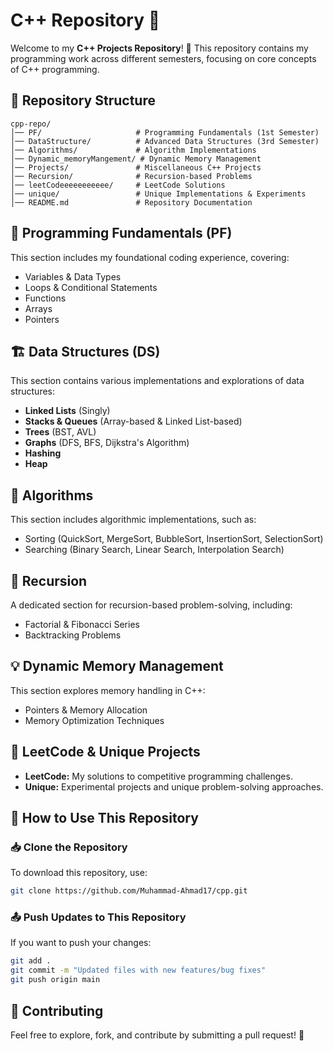 # C++ Repository 🚀

Welcome to my **C++ Projects Repository**! 🎉 This repository contains my programming work across different semesters, focusing on core concepts of C++ programming.

## 📌 Repository Structure
```
cpp-repo/
│── PF/                     # Programming Fundamentals (1st Semester)
│── DataStructure/          # Advanced Data Structures (3rd Semester)
│── Algorithms/             # Algorithm Implementations
│── Dynamic_memoryMangement/ # Dynamic Memory Management
│── Projects/               # Miscellaneous C++ Projects
│── Recursion/              # Recursion-based Problems
│── leetCodeeeeeeeeeee/     # LeetCode Solutions
│── unique/                 # Unique Implementations & Experiments
│── README.md               # Repository Documentation
```

## 🚀 Programming Fundamentals (PF)
This section includes my foundational coding experience, covering:
- Variables & Data Types
- Loops & Conditional Statements
- Functions
- Arrays
- Pointers 
   

## 🏗️ Data Structures (DS)
This section contains various implementations and explorations of data structures:
- **Linked Lists** (Singly)
- **Stacks & Queues** (Array-based & Linked List-based)
- **Trees** (BST, AVL)
- **Graphs** (DFS, BFS, Dijkstra's Algorithm)
- **Hashing**
- **Heap**

## 🔢 Algorithms
This section includes algorithmic implementations, such as:
- Sorting (QuickSort, MergeSort, BubbleSort, InsertionSort, SelectionSort)
- Searching (Binary Search, Linear Search, Interpolation Search)

## 🎯 Recursion
A dedicated section for recursion-based problem-solving, including:
- Factorial & Fibonacci Series
- Backtracking Problems

## 💡 Dynamic Memory Management
This section explores memory handling in C++:
- Pointers & Memory Allocation
- Memory Optimization Techniques

## 📝 LeetCode & Unique Projects
- **LeetCode:** My solutions to competitive programming challenges.
- **Unique:** Experimental projects and unique problem-solving approaches.

## 🔗 How to Use This Repository
### 📥 Clone the Repository
To download this repository, use:
```sh
git clone https://github.com/Muhammad-Ahmad17/cpp.git
```

### 📤 Push Updates to This Repository
If you want to push your changes:
```sh
git add .
git commit -m "Updated files with new features/bug fixes"
git push origin main
```

## 🤝 Contributing
Feel free to explore, fork, and contribute by submitting a pull request! 🚀
